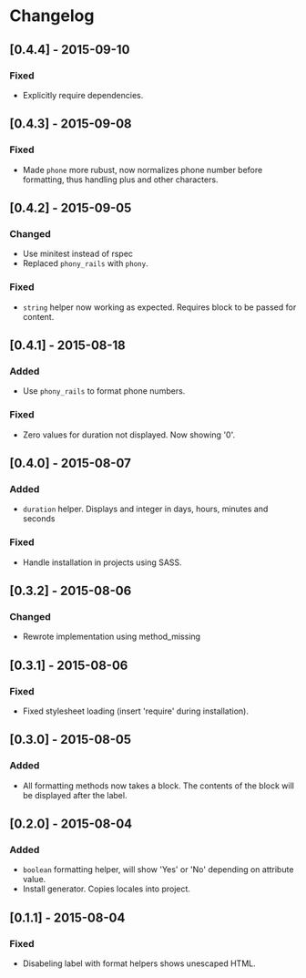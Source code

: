 # Changelog

## [0.4.4] - 2015-09-10
### Fixed
- Explicitly require dependencies.

## [0.4.3] - 2015-09-08
### Fixed
- Made `phone` more rubust, now normalizes phone number before
  formatting, thus handling plus and other characters.

## [0.4.2] - 2015-09-05
### Changed
- Use minitest instead of rspec
- Replaced `phony_rails` with `phony`.

### Fixed
- `string` helper now working as expected. Requires block to be passed
  for content.

## [0.4.1] - 2015-08-18
### Added
- Use `phony_rails` to format phone numbers.

### Fixed
- Zero values for duration not displayed. Now showing '0'.

## [0.4.0] - 2015-08-07
### Added
- `duration` helper. Displays and integer in days, hours, minutes and
  seconds

### Fixed
- Handle installation in projects using SASS.

## [0.3.2] - 2015-08-06
### Changed
- Rewrote implementation using method_missing

## [0.3.1] - 2015-08-06
### Fixed
- Fixed stylesheet loading (insert 'require' during installation).

## [0.3.0] - 2015-08-05
### Added
- All formatting methods now takes a block. The contents of the block
  will be displayed after the label.

## [0.2.0] - 2015-08-04
### Added
- `boolean` formatting helper, will show 'Yes' or 'No' depending on
  attribute value.
- Install generator. Copies locales into project.

## [0.1.1] - 2015-08-04
### Fixed
- Disabeling label with format helpers shows unescaped HTML.
